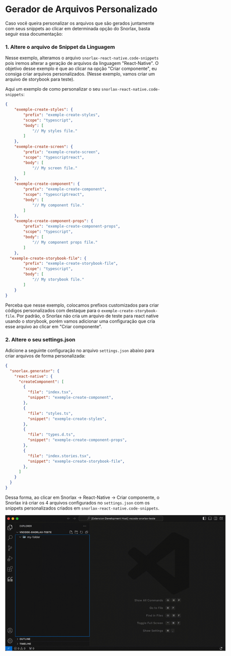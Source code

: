 # Gerador de Arquivos Personalizado

Caso você queira personalizar os arquivos que são gerados juntamente com seus snippets ao clicar em determinada opção do Snorlax, basta seguir essa documentação:

### 1. Altere o arquivo de Snippet da Linguagem

Nesse exemplo, alteramos o arquivo `snorlax-react-native.code-snippets` pois iremos alterar a geração de arquivos da linguagem "React-Native". O objetivo desse exemplo é que ao clicar na opção "Criar componente", eu consiga criar arquivos personalizados. (Nesse exemplo, vamos criar um arquivo de storybook para teste).

Aqui um exemplo de como personalizar o seu `snorlax-react-native.code-snippets`:

```json
{
	"exemple-create-styles": {
		"prefix": "exemple-create-styles",
		"scope": "typescript",
		"body": [
			"// My styles file."
		]
	},
	"exemple-create-screen": {
		"prefix": "exemple-create-screen",
		"scope": "typescriptreact",
		"body": [
			"// My screen file."
		]
	},
	"exemple-create-component": {
		"prefix": "exemple-create-component",
		"scope": "typescriptreact",
		"body": [
			"// My component file."
		]
	},
	"exemple-create-component-props": {
		"prefix": "exemple-create-component-props",
		"scope": "typescript",
		"body": [
			"// My component props file."
		]
	},
  "exemple-create-storybook-file": {
		"prefix": "exemple-create-storybook-file",
		"scope": "typescript",
		"body": [
			"// My storybook file."
		]
	}
}
```

Perceba que nesse exemplo, colocamos prefixos customizados para criar códigos personalizados com destaque para o `exemple-create-storybook-file`. Por padrão, o Snorlax não cria um arquivo de teste para react native usando o storybook, porém vamos adicionar uma configuração que cria esse arquivo ao clicar em "Criar componente".

### 2. Altere o seu settings.json

Adicione a seguinte configuração no arquivo `settings.json` abaixo para criar arquivos de forma personalizada: 

```json
{
  "snorlax.generator": {
    "react-native": {
      "createComponent": [
        {
          "file": "index.tsx",
          "snippet": "exemple-create-component",
        },
        {
          "file": "styles.ts",
          "snippet": "exemple-create-styles",
        },
        {
          "file": "types.d.ts",
          "snippet": "exemple-create-component-props",
        },
        {
          "file": "index.stories.tsx",
          "snippet": "exemple-create-storybook-file",
        },
      ]    
    }
  }
}
```

Dessa forma, ao clicar em Snorlax -> React-Native -> Criar componente, o Snorlax irá criar os 4 arquivos configurados no `settings.json` com os snippets personalizados criados em `snorlax-react-native.code-snippets`.

<div align="center" >
  <img 
    style="max-width: 700px;"
    src="../../assets/gifs/create-custom-files.gif" alt="Funcionaamento - Gerando arquivos personalizados" 
  />
</div>
